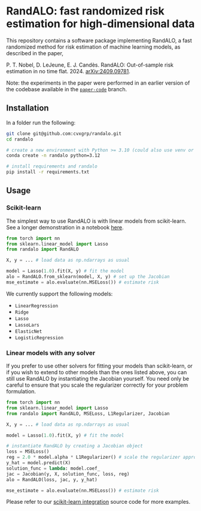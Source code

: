 # RandALO: fast randomized risk estimation for high-dimensional data

This repository contains a software package implementing RandALO, a fast randomized method for risk estimation of machine learning models, as described in the paper,

P. T. Nobel, D. LeJeune, E. J. Candès. RandALO: Out-of-sample risk estimation in no time flat. 2024. [arXiv:2409.09781](https://arxiv.org/abs/2409.09781).

Note: the experiments in the paper were performed in an earlier version of the codebase available in the [`paper-code`](https://github.com/cvxgrp/randalo/tree/paper-code) branch.

## Installation

In a folder run the following:

```bash
git clone git@github.com:cvxgrp/randalo.git
cd randalo

# create a new environment with Python >= 3.10 (could also use venv or similar)
conda create -n randalo python=3.12

# install requirements and randalo
pip install -r requirements.txt
```

## Usage

### Scikit-learn

The simplest way to use RandALO is with linear models from scikit-learn. See a longer demonstration in a notebook [here](examples/scikit-learn.ipynb).

```python
from torch import nn
from sklearn.linear_model import Lasso
from randalo import RandALO

X, y = ... # load data as np.ndarrays as usual

model = Lasso(1.0).fit(X, y) # fit the model
alo = RandALO.from_sklearn(model, X, y) # set up the Jacobian
mse_estimate = alo.evaluate(nn.MSELoss()) # estimate risk
```

We currently support the following models:

- `LinearRegression`
- `Ridge`
- `Lasso`
- `LassoLars`
- `ElasticNet`
- `LogisticRegression`

### Linear models with any solver

If you prefer to use other solvers for fitting your models than scikit-learn, or if you wish to extend to other models than the ones listed above, you can still use RandALO by instantiating the Jacobian yourself. You need only be careful to ensure that you scale the regularizer correctly for your problem formulation.

```python
from torch import nn
from sklearn.linear_model import Lasso
from randalo import RandALO, MSELoss, L1Regularizer, Jacobian

X, y = ... # load data as np.ndarrays as usual

model = Lasso(1.0).fit(X, y) # fit the model

# instantiate RandALO by creating a Jacobian object
loss = MSELoss()
reg = 2.0 * model.alpha * L1Regularizer() # scale the regularizer appropriately
y_hat = model.predict(X)
solution_func = lambda: model.coef_
jac = Jacobian(y, X, solution_func, loss, reg)
alo = RandALO(loss, jac, y, y_hat)

mse_estimate = alo.evaluate(nn.MSELoss()) # estimate risk
```

Please refer to our [scikit-learn integration](randalo/sklearn_integration.py) source code for more examples.
